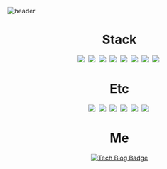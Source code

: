 ![header](https://capsule-render.vercel.app/api?type=waving&color=auto&height=350&section=header&text=Lim%20Ho%20Github&fontSize=90&animation=fadeIn&fontAlignY=38&desc=Front-End%20Developer&descAlignY=51&descAlign=74)
  <div align=center>
	<h1>Stack</h1>	
<img src="https://img.shields.io/badge/HTML-E34F26?style=flat-square&logo=HTML5&logoColor=white"/></a>&nbsp 
<img src="https://img.shields.io/badge/CSS-1572B6?style=flat-square&logo=css3&logoColor=white"/></a>&nbsp 
<img src="https://img.shields.io/badge/Javascript-F7DF1E?style=flat-square&logo=Javascript&logoColor=white"/></a>&nbsp 
<img src="https://img.shields.io/badge/Typescript-F7DF1E?style=flat-square&logo=Typescript&logoColor=white"/></a>&nbsp 
<img src="https://img.shields.io/badge/Jquery-0769AD?style=flat-square&logo=jQuery&logoColor=white"/></a>&nbsp 
<img src="https://img.shields.io/badge/Vue.js-4FC08D?style=flat-square&logo=Vue.js&logoColor=white"/></a>&nbsp 
<img src="https://img.shields.io/badge/Java-007396?style=flat-square&logo=java&logoColor=white"/></a>&nbsp 
<img src="https://img.shields.io/badge/MySql-4479A1?style=flat-square&logo=MySQL&logoColor=white"/></a>&nbsp 
  </div>
  <div align=center>
<h1>Etc</h1>	
<img src="https://img.shields.io/badge/Vuetify-1867C0?style=flat-square&logo=Vuetify&logoColor=white"/></a>&nbsp 
<img src="https://img.shields.io/badge/Axios-2C5BB4?style=flat-square&logo=AIOHTTP&logoColor=white"/></a>&nbsp 
<img src="https://img.shields.io/badge/Vuex-4FC08D?style=flat-square&logo=Vue.js&logoColor=white"/></a>&nbsp 
<img src="https://img.shields.io/badge/NGINX-009639?style=flat-square&logo=Nginx&logoColor=white"/></a>&nbsp 
<img src="https://img.shields.io/badge/IntelliJ IDEA-000000?style=flat-square&logo=IntelliJ&logoColor=white"/></a>&nbsp 
<img src="https://img.shields.io/badge/WebStorm-000000?style=flat-square&logo=WebStorm&logoColor=white"/></a>&nbsp 
  </div>
  <div align=center>
<h1>Me</h1>	
  <div align=center>
	
  [![Tech Blog Badge](http://img.shields.io/badge/-My%20Blog-E34F26?style=flat-square&logo=Bloglovin&link=https://limhoooo.tistory.com/)](https://limhoooo.tistory.com/)
	
  </div>
